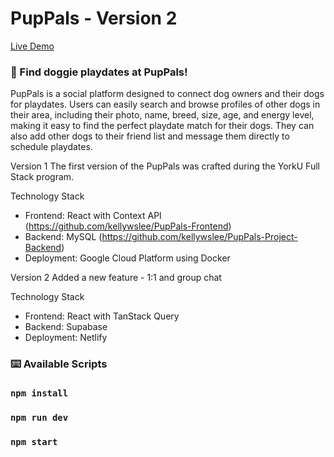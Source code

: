 # PupPals - Version 2

[Live Demo](https://puppals.space)

### 🐶 Find doggie playdates at PupPals!

PupPals is a social platform designed to connect dog owners and their dogs for playdates. Users can easily search and browse profiles of other dogs in their area, including their photo, name, breed, size, age, and energy level, making it easy to find the perfect playdate match for their dogs. They can also add other dogs to their friend list and message them directly to schedule playdates.

Version 1
The first version of the PupPals was crafted during the YorkU Full Stack program.

Technology Stack
- Frontend: React with Context API (https://github.com/kellywslee/PupPals-Frontend)
- Backend: MySQL (https://github.com/kellywslee/PupPals-Project-Backend)
- Deployment: Google Cloud Platform using Docker

Version 2
Added a new feature - 1:1 and group chat

Technology Stack
- Frontend: React with TanStack Query
- Backend: Supabase
- Deployment: Netlify

### ⌨️ Available Scripts

### `npm install`
### `npm run dev`
### `npm start`
